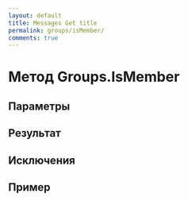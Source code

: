 ```yaml
---
layout: default
title: Messages Get title
permalink: groups/isMember/
comments: true
---
```


# Метод Groups.IsMember

## Параметры

## Результат

## Исключения

## Пример
```csharp

```
